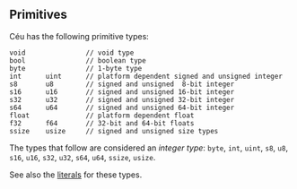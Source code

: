 ## Primitives

Céu has the following primitive types:

```ceu
void               // void type
bool               // boolean type
byte               // 1-byte type
int      uint      // platform dependent signed and unsigned integer
s8       u8        // signed and unsigned  8-bit integer
s16      u16       // signed and unsigned 16-bit integer
s32      u32       // signed and unsigned 32-bit integer
s64      u64       // signed and unsigned 64-bit integer
float              // platform dependent float
f32      f64       // 32-bit and 64-bit floats
ssize    usize     // signed and unsigned size types
```

The types that follow are considered an *integer type*:
`byte`, `int`, `uint`, `s8`, `u8`, `s16`, `u16`,
`s32`, `u32`, `s64`, `u64`, `ssize`, `usize`.

See also the [literals](#TODO) for these types.
